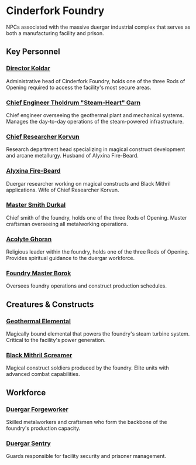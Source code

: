 # Cinderfork Foundry

<link rel="stylesheet" href="../../drow_theme.css">

NPCs associated with the massive duergar industrial complex that serves as both a manufacturing facility and prison.

## Key Personnel

### [Director Koldar](director_koldar.md)
Administrative head of Cinderfork Foundry, holds one of the three Rods of Opening required to access the facility's most secure areas.

### [Chief Engineer Tholdrum "Steam-Heart" Garn](chief_engineer_tholdrum_steam_heart_garn.md)
Chief engineer overseeing the geothermal plant and mechanical systems. Manages the day-to-day operations of the steam-powered infrastructure.

### [Chief Researcher Korvun](chief_researcher_korvun.md)
Research department head specializing in magical construct development and arcane metallurgy. Husband of Alyxina Fire-Beard.

### [Alyxina Fire-Beard](alyxina_fire_beard.md)
Duergar researcher working on magical constructs and Black Mithril applications. Wife of Chief Researcher Korvun.

### [Master Smith Durkal](master_smith_durkal.md)
Chief smith of the foundry, holds one of the three Rods of Opening. Master craftsman overseeing all metalworking operations.

### [Acolyte Ghoran](acolyte_ghoran.md)
Religious leader within the foundry, holds one of the three Rods of Opening. Provides spiritual guidance to the duergar workforce.

### [Foundry Master Borok](foundry_master_borok.md)
Oversees foundry operations and construct production schedules.

## Creatures & Constructs

### [Geothermal Elemental](geothermal_elemental.md)
Magically bound elemental that powers the foundry's steam turbine system. Critical to the facility's power generation.

### [Black Mithril Screamer](black_mithril_screamer.md)
Magical construct soldiers produced by the foundry. Elite units with advanced combat capabilities.


## Workforce

### [Duergar Forgeworker](duergar_forgeworker.md)
Skilled metalworkers and craftsmen who form the backbone of the foundry's production capacity.

### [Duergar Sentry](duergar_sentry.md)
Guards responsible for facility security and prisoner management.